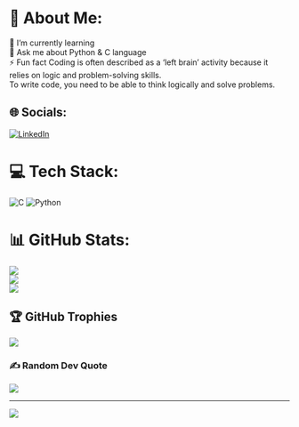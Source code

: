 # 💫 About Me:
🌱 I’m currently learning<br>💬 Ask me about Python & C language<br>⚡ Fun fact Coding is often described as a ‘left brain’ activity because it relies on logic and problem-solving skills.  <br>To write code, you need to be able to think logically and solve problems.


## 🌐 Socials:
[![LinkedIn](https://img.shields.io/badge/LinkedIn-%230077B5.svg?logo=linkedin&logoColor=white)](https://linkedin.com/in/https://www.linkedin.com/in/soham-panda-a90720336/) 

# 💻 Tech Stack:
![C](https://img.shields.io/badge/c-%2300599C.svg?style=for-the-badge&logo=c&logoColor=white) ![Python](https://img.shields.io/badge/python-3670A0?style=for-the-badge&logo=python&logoColor=ffdd54)
# 📊 GitHub Stats:
![](https://github-readme-stats.vercel.app/api?username=Soham-o&theme=gruvbox&hide_border=false&include_all_commits=true&count_private=true)<br/>
![](https://github-readme-streak-stats.herokuapp.com/?user=Soham-o&theme=gruvbox&hide_border=false)<br/>
![](https://github-readme-stats.vercel.app/api/top-langs/?username=Soham-o&theme=gruvbox&hide_border=false&include_all_commits=true&count_private=true&layout=compact)

## 🏆 GitHub Trophies
![](https://github-profile-trophy.vercel.app/?username=Soham-o&theme=radical&no-frame=false&no-bg=false&margin-w=4)

### ✍️ Random Dev Quote
![](https://quotes-github-readme.vercel.app/api?type=horizontal&theme=radical)

---
[![](https://visitcount.itsvg.in/api?id=Soham-o&icon=3&color=0)](https://visitcount.itsvg.in)

<!-- Proudly created with GPRM ( https://gprm.itsvg.in ) -->

